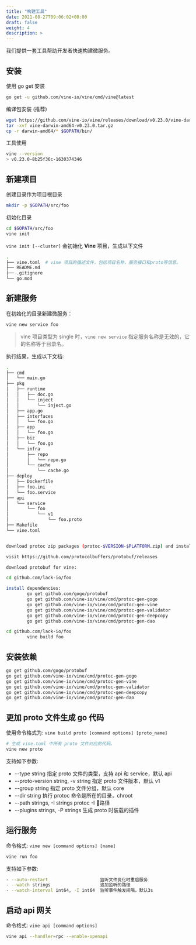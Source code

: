 ```yaml
---
title: "构建工具"
date: 2021-08-27T09:06:02+08:00
draft: false
weight: 4
description: >
---
```


我们提供一套工具帮助开发者快速构建微服务。
## 安装
使用 go get 安装
```bash
go get -u github.com/vine-io/vine/cmd/vine@latest
```
编译包安装 (推荐)
```bash
wget https://github.com/vine-io/vine/releases/download/v0.23.0/vine-darwin-amd64-v0.23.0.tar.gz
tar -xvf vine-darwin-amd64-v0.23.0.tar.gz
cp -r darwin-amd64/* $GOPATH/bin/
```
工具使用
```bash
vine --version
> v0.23.0-8b25f36c-1630374346
```

## 新建项目
创建目录作为项目根目录
```bash
mkdir -p $GOPATH/src/foo
```
初始化目录
```bash
cd $GOPATH/src/foo
vine init
```
`vine init [--cluster]` 会初始化 **Vine** 项目，生成以下文件
```bash
.
├── vine.toml  # vine 项目的描述文件，包括项目名称，服务接口和proto等信息。
├── README.md
├── .gitignore
└── go.mod
``` 
## 新建服务
在初始化的目录新建微服务：
```bash
vine new service foo
```
> vine 项目类型为 single 时，`vine new service` 指定服务名称是无效的，它的名称等于目录名。

执行结果，生成以下文档:
```bash
.
├── cmd
│   └── main.go
├── pkg
│   ├── runtime
│   │   ├── doc.go
│   │   └── inject
│   │       └── inject.go
│   ├── app.go
│   ├── interfaces
│   │   └── foo.go
│   ├── app
│   │   └── foo.go
│   ├── biz
│   │   └── foo.go
│   └── infra
│       ├── repo
│       │   └── repo.go
│       └── cache
│           └── cache.go
├── deploy
│   ├── Dockerfile
│   ├── foo.ini
│   └── foo.service
├── api
│   └── service
│       └── foo
│           └── v1
│               └── foo.proto
├── Makefile
└── vine.toml


download protoc zip packages (protoc-$VERSION-$PLATFORM.zip) and install:

visit https://github.com/protocolbuffers/protobuf/releases

download protobuf for vine:

cd github.com/lack-io/foo

install dependencies:
        go get github.com/gogo/protobuf
        go get github.com/vine-io/vine/cmd/protoc-gen-gogo
        go get github.com/vine-io/vine/cmd/protoc-gen-vine
        go get github.com/vine-io/vine/cmd/protoc-gen-validator
        go get github.com/vine-io/vine/cmd/protoc-gen-deepcopy
        go get github.com/vine-io/vine/cmd/protoc-gen-dao

cd github.com/lack-io/foo
        vine build foo
```

## 安装依赖
```bash
go get github.com/gogo/protobuf
go get github.com/vine-io/vine/cmd/protoc-gen-gogo
go get github.com/vine-io/vine/cmd/protoc-gen-vine
go get github.com/vine-io/vine/cmd/protoc-gen-validator
go get github.com/vine-io/vine/cmd/protoc-gen-deepcopy
go get github.com/vine-io/vine/cmd/protoc-gen-dao
```

## 更加 proto 文件生成 go 代码
使用命令格式为: `vine build proto [command options] [proto_name]` 
```bash
# 生成 vine.toml 中所有 proto 文件对应的代码。
vine new proto
```
支持如下参数:
- --type string                      指定 proto 文件的类型，支持 api 和 service，默认 api
- --proto-version string, -v string  指定 proto 文件版本，默认 v1
- --group string                     指定 proto 文件分组，默认 core
- --dir string                       执行 protoc 命令是所在的目录，chroot
- --path strings, -I strings         protoc -I 路径
- --plugins strings, -P strings      生成 proto 时装载的插件

## 运行服务
命令格式: `vine new [command options] [name]`
```bash
vine run foo
```
支持如下参数:
```bash
- --auto-restart                    监听文件变化时重启服务
- --watch strings                   追加监听的路径
- --watch-interval int64, -I int64  监听事件触发间隔，默认3s
```

## 启动 api 网关
命令格式: `vine api [command options]`
```bash
vine api --handler=rpc --enable-openapi
```
